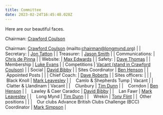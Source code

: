 ```yaml
---
title: Committee
date: 2023-02-24T16:45:48.028Z
---
```

H﻿ere are our beautiful faces.

Chairman:  [Crawford Coulson](chairman@longmynd.org)

Chairman:                                                     [Crawford Coulson](mailto:chairman@longmynd.org)
(mailto:chairman@longmynd.org)                |
| Secretary:                                                     | [Jon Tatton](mailto:secretary@longmynd.org)                     |
| Treasurer:                                                     | [Jason Smith](mailto:treasurer@longmynd.org)                    |
| Communications:                                                | [Chris de Pinna](mailto:comms@longmynd.org)                     |
| Website:                                                       | [Max Edwards](mailto:web@longmynd.org)                          |
| Safety:                                                        | [Dave Thomas](mailto:safety@longmynd.org)                       |
| Membership                                                     | [Luke Evans](mailto:membership@longmynd.org)                    |
| Competitions                                                   | [Vacant (stand in Crawford Coulson)](mailto:comps@longmynd.org) |
| Social                                                         | [David Bibby](mailto:social@longmynd.org)                       |
| Sites Coordinator                                              | [Ben Henson](mailto:sites@longmynd.org)                         |
|  Appointed Posts                                               |                                                                 |
| Chief Coach:                                                   | [Dave Roberts](mailto:coaching@longmynd.org)                    |
| Sites officers:                                                |                                                                 |
|    Black Knoll                                                 | [Mark Leavesley](mailto:sites@longmynd.org)                     |
|    Camlo & Shepherds Tump                                      | Vacant                                                          |
|    Clatter & Llandinam                                         | Vacant                                                          |
|    Clunbury                                                    | [Tim Dunn](mailto:sites@longmynd.org)                           |
|    Corndon                                                     | [Ben Henson](mailto:sites@longmynd.org)                         |
|    Lawley & Caer Caradoc                                       | [David Bibby](mailto:sites@longmynd.org)                        |
|    Lan Fawr                                                    | [Mark Leavesley](mailto:sites@longmynd.org)                     |
|    Long Mynd                                                   | [Tim Dunn](mailto:sites@longmynd.org)                           |
|    Wrekin                                                      | [Tony Flint](mailto:wrekin@longmynd.org)                        |
|  Other positions                                               |                                                                 |
|    Our clubs Advance British Clubs Challenge (BCC) Coordinator | [Mark Simpson](mailto:comps@longmynd.org)                       |